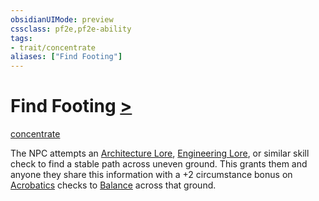 ```yaml
---
obsidianUIMode: preview
cssclass: pf2e,pf2e-ability
tags:
- trait/concentrate
aliases: ["Find Footing"]
---
```

# Find Footing [>](../core-rulebook/chapter-9-playing-the-game.md#Actions "Single Action")
[concentrate](../traits/concentrate.md)  

The NPC attempts an [Architecture Lore](../../compendium/skills.md#Lore), [Engineering Lore](../../compendium/skills.md#Lore), or similar skill check to find a stable path across uneven ground. This grants them and anyone they share this information with a +2 circumstance bonus on [Acrobatics](../../compendium/skills.md#Acrobatics) checks to [Balance](../actions/balance.md) across that ground.